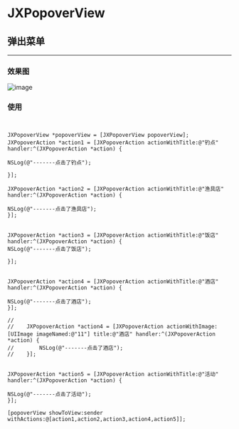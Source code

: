 # JXPopoverView
## 弹出菜单

*****

### 效果图

![image]()


### 使用


<pre><code>

JXPopoverView *popoverView = [JXPopoverView popoverView];
JXPopoverAction *action1 = [JXPopoverAction actionWithTitle:@"钓点" handler:^(JXPopoverAction *action) {

NSLog(@"-------点击了钓点");

}];

JXPopoverAction *action2 = [JXPopoverAction actionWithTitle:@"渔具店" handler:^(JXPopoverAction *action) {

NSLog(@"-------点击了渔具店");
}];


JXPopoverAction *action3 = [JXPopoverAction actionWithTitle:@"饭店" handler:^(JXPopoverAction *action) {
NSLog(@"-------点击了饭店");

}];


JXPopoverAction *action4 = [JXPopoverAction actionWithTitle:@"酒店" handler:^(JXPopoverAction *action) {

NSLog(@"-------点击了酒店");
}];

//
//    JXPopoverAction *action4 = [JXPopoverAction actionWithImage:[UIImage imageNamed:@"11"] title:@"酒店" handler:^(JXPopoverAction *action) {
//        NSLog(@"-------点击了酒店");
//    }];


JXPopoverAction *action5 = [JXPopoverAction actionWithTitle:@"活动" handler:^(JXPopoverAction *action) {

NSLog(@"-------点击了活动");
}];

[popoverView showToView:sender withActions:@[action1,action2,action3,action4,action5]];

</code></pre>

